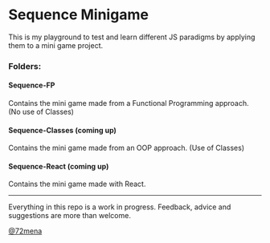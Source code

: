 # Sequence Minigame

This is my playground to test and learn different JS paradigms by applying them to a mini game project.


### Folders:

#### **Sequence-FP**
Contains the mini game made from a Functional Programming approach. (No use of Classes)

#### **Sequence-Classes** (coming up)
Contains the mini game made from an OOP approach. (Use of Classes)

#### **Sequence-React** (coming up)
Contains the mini game made with React.

---

Everything in this repo is a work in progress.
Feedback, advice and suggestions are more than welcome.

[@72mena](https://twitter.com/72mena)